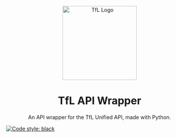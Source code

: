 <p align="center">
    <img width="200" src="https://blog.tfl.gov.uk/wp-content/uploads/2018/05/cropped-logo_roundel-2.png" alt="TfL Logo">
    <h1 align="center">TfL API Wrapper</h1>
    <p align="center">An API wrapper for the TfL Unified API, made with Python.</p>
</p>

[![Code style: black](https://img.shields.io/badge/code%20style-black-000000.svg)](https://github.com/psf/black)
